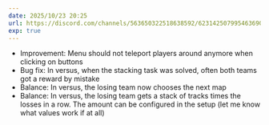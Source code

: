 ```yaml
---
date: 2025/10/23 20:25
url: https://discord.com/channels/563650322518638592/623142507995463690/1423632128624689152
exp: true
---
```

- Improvement: Menu should not teleport players around anymore when clicking on buttons
- Bug fix: In versus, when the stacking task was solved, often both teams got a reward by mistake
- Balance: In versus, the losing team now chooses the next map
- Balance: In versus, the losing team gets a stack of tracks times the losses in a row. The amount can be configured in the setup (let me know what values work if at all)